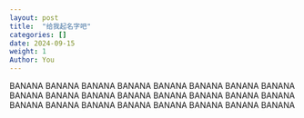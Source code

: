 ```yaml
---
layout: post
title:  "给我起名字吧"
categories: []
date: 2024-09-15
weight: 1
Author: You
---
```


BANANA BANANA BANANA BANANA BANANA BANANA BANANA BANANA
BANANA BANANA BANANA BANANA BANANA BANANA BANANA BANANA
BANANA BANANA BANANA BANANA BANANA BANANA BANANA BANANA
